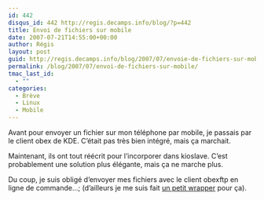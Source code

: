 ```yaml
---
id: 442
disqus_id: 442 http://regis.decamps.info/blog/?p=442
title: Envoi de fichiers sur mobile
date: 2007-07-21T14:55:00+00:00
author: Régis
layout: post
guid: http://regis.decamps.info/blog/2007/07/envoie-de-fichiers-sur-mobile/
permalink: /blog/2007/07/envoi-de-fichiers-sur-mobile/
tmac_last_id:
  - ""
categories:
  - Brève
  - Linux
  - Mobile
---
```

Avant pour envoyer un fichier sur mon téléphone par mobile, je passais par le client obex de KDE. C’était pas très bien intégré, mais ça marchait.

Maintenant, ils ont tout réécrit pour l’incorporer dans kioslave. C’est probablement une solution plus élégante, mais ça ne marche plus.

Du coup, je suis obligé d’envoyer mes fichiers avec le client obexftp en ligne de commande…; (d’ailleurs je me suis fait [un petit wrapper](http://shellutils.googlecode.com/svn/trunk/send2bt.sh) pour ça).
